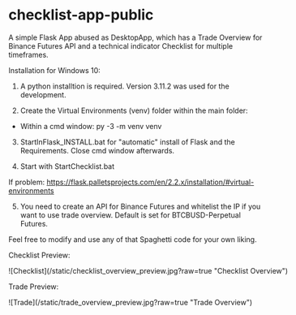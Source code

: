 # checklist-app-public
A simple Flask App abused as DesktopApp, which has a Trade Overview for Binance Futures API and a technical indicator Checklist for multiple timeframes.

Installation for Windows 10:

1) A python installtion is required. Version 3.11.2 was used for the development.

2) Create the Virtual Environments (venv) folder within the main folder:
- Within a cmd window: py -3 -m venv venv

3) StartInFlask_INSTALL.bat for "automatic" install of Flask and the Requirements. Close cmd window afterwards.

4) Start with StartChecklist.bat

If problem: https://flask.palletsprojects.com/en/2.2.x/installation/#virtual-environments

5) You need to create an API for Binance Futures and whitelist the IP if you want to use trade overview. Default is set for BTCBUSD-Perpetual Futures.

Feel free to modify and use any of that Spaghetti code for your own liking.

Checklist Preview:
<div style="width:707px ; height:1162px">
![Checklist](/static/checklist_overview_preview.jpg?raw=true "Checklist Overview")
<div>

Trade Preview:
<div style="width:706px ; height:1162px">
![Trade](/static/trade_overview_preview.jpg?raw=true "Trade Overview")
<div>
